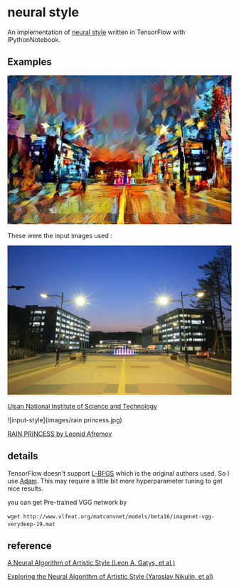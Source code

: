 # neural style

An implementation of [neural style][paper] written in TensorFlow with IPythonNotebook.

## Examples

![output](images/output_UNIST.jpg)

These were the input images used :

![input-content](images/UNIST.jpg)

[Ulsan National Institute of Science and Technology][UNIST]

![input-style](images/rain princess.jpg)

[RAIN PRINCESS by Leonid Afremov][rain]

<!--
[T.C. Fedro. (1969). Cubist 9][style]   
-->

## details

TensorFlow doesn't support [L-BFGS][l-bfgs] which is the original authors used.
So I use [Adam][adam]. This may require a little bit more hyperparameter tuning to get nice results.

you can get Pre-trained VGG network by

`wget http://www.vlfeat.org/matconvnet/models/beta16/imagenet-vgg-verydeep-19.mat`


## reference
[A Neural Algorithm of Artistic Style (Leon A. Gatys, et al.)][paper]

[Exploring the Neural Algorithm of Artistic Style (Yaroslav Nikulin, et al)][paper2]

[paper]: http://arxiv.org/pdf/1508.06576v2.pdf
[paper2]: http://arxiv.org/pdf/1602.07188v1.pdf
[style]: http://www.ebsqart.com/Art-Galleries/Contemporary-Cubism/43/Cubist-9/204218/
[rain]: https://afremov.com/RAIN-PRINCESS-Palette-knife-Oil-Painting-on-Canvas-by-Leonid-Afremov-Size-30-x30.html
[UNIST]: http://www.studyinkorea.go.kr/en/sub/college_info/college_info.do?ei_code=562240
[l-bfgs]: https://en.wikipedia.org/wiki/Limited-memory_BFGS
[adam]: http://arxiv.org/abs/1412.6980


